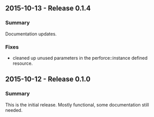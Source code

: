 ## 2015-10-13 - Release 0.1.4
### Summary
Documentation updates.

### Fixes
- cleaned up unused parameters in the perforce::instance defined resource. 

## 2015-10-12 - Release 0.1.0
### Summary
This is the initial release. Mostly functional, some documentation still needed.
